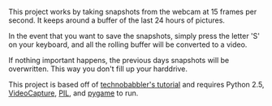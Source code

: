 This project works by taking snapshots from the webcam at 15 frames per second. It keeps around a buffer of the last 24 hours of pictures.

In the event that you want to save the snapshots, simply press the letter 'S' on your keyboard, and all the rolling buffer will be converted to a video.

If nothing important happens, the previous days snapshots will be overwritten. This way you don't fill up your harddrive.

This project is based off of [technobabbler's tutorial](http://technobabbler.com/?p=22) and requires Python 2.5, [VideoCapture](http://videocapture.sourceforge.net/), [PIL](http://www.pythonware.com/products/pil/), and [pygame](http://www.pygame.org/) to run.